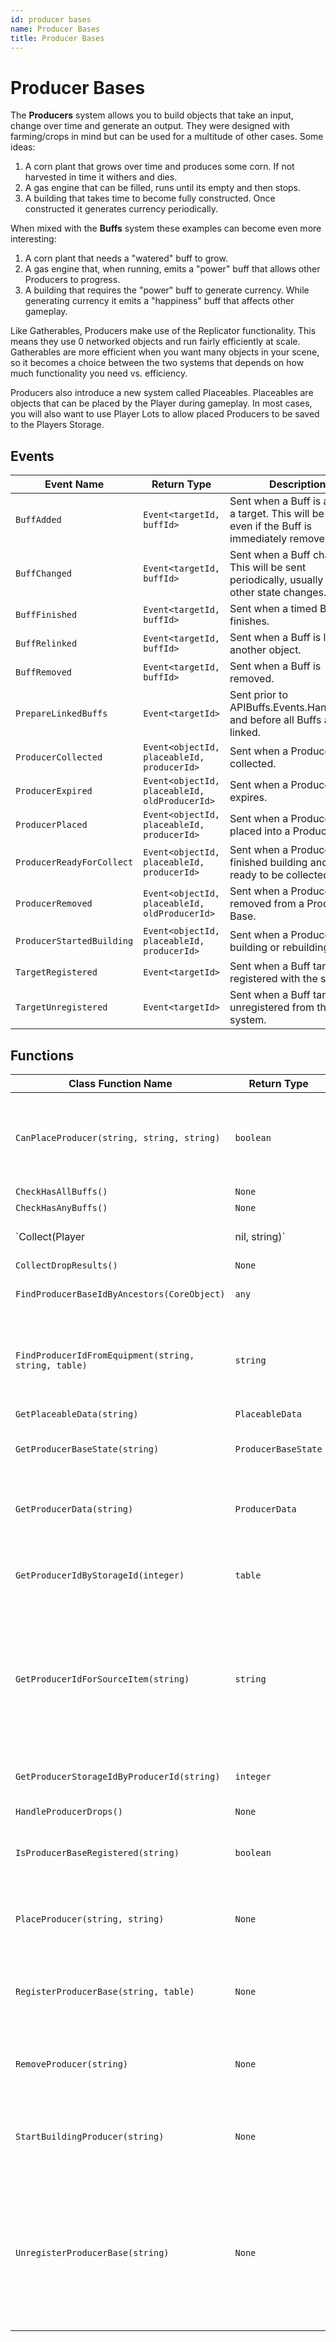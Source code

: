 ```yaml
---
id: producer bases
name: Producer Bases
title: Producer Bases
---
```


# Producer Bases

The **Producers** system allows you to build objects that take an input, change over time and generate an output. They were designed with farming/crops in mind but can be used for a multitude of other cases. Some ideas:

1. A corn plant that grows over time and produces some corn. If not harvested in time it withers and dies.
2. A gas engine that can be filled, runs until its empty and then stops.
3. A building that takes time to become fully constructed. Once constructed it generates currency periodically.

When mixed with the **Buffs** system these examples can become even more interesting:

1. A corn plant that needs a "watered" buff to grow.
2. A gas engine that, when running, emits a "power" buff that allows other Producers to progress.
3. A building that requires the "power" buff to generate currency. While generating currency it emits a "happiness" buff that affects other gameplay.

Like Gatherables, Producers make use of the Replicator functionality. This means they use 0 networked objects and run fairly efficiently at scale. Gatherables are more efficient when you want many objects in your scene, so it becomes a choice between the two systems that depends on how much functionality you need vs. efficiency.

Producers also introduce a new system called Placeables. Placeables are objects that can be placed by the Player during gameplay. In most cases, you will also want to use Player Lots to allow placed Producers to be saved to the Players Storage.

## Events

| Event Name | Return Type | Description | Tags |
| ---------- | ----------- | ----------- | ---- |
| `BuffAdded` | `Event<targetId, buffId>` | Sent when a Buff is added to a target. This will be sent even if the Buff is immediately removed. | Client |
| `BuffChanged` | `Event<targetId, buffId>` | Sent when a Buff changes. This will be sent periodically, usually when other state changes. | Client |
| `BuffFinished` | `Event<targetId, buffId>` | Sent when a timed Buff finishes. | Client |
| `BuffRelinked` | `Event<targetId, buffId>` | Sent when a Buff is linked to another object. | Client |
| `BuffRemoved` | `Event<targetId, buffId>` | Sent when a Buff is removed. | Client |
| `PrepareLinkedBuffs` | `Event<targetId>` | Sent prior to APIBuffs.Events.HandleBuffs and before all Buffs are linked. | Client |
| `ProducerCollected` | `Event<objectId, placeableId, producerId>` | Sent when a Producer is collected. | Client |
| `ProducerExpired` | `Event<objectId, placeableId, oldProducerId>` | Sent when a Producer expires. | Client |
| `ProducerPlaced` | `Event<objectId, placeableId, producerId>` | Sent when a Producer is placed into a Producer Base. | Client |
| `ProducerReadyForCollect` | `Event<objectId, placeableId, producerId>` | Sent when a Producer has finished building and is ready to be collected. | Client |
| `ProducerRemoved` | `Event<objectId, placeableId, oldProducerId>` | Sent when a Producer is removed from a Producer Base. | Client |
| `ProducerStartedBuilding` | `Event<objectId, placeableId, producerId>` | Sent when a Producer starts building or rebuilding. | Client |
| `TargetRegistered` | `Event<targetId>` | Sent when a Buff target is registered with the system. | Client |
| `TargetUnregistered` | `Event<targetId>` | Sent when a Buff target is unregistered from the system. | Client |

## Functions

| Class Function Name | Return Type | Description | Tags |
| ------------------- | ----------- | ----------- | ---- |
| `CanPlaceProducer(string, string, string)` | `boolean` | Returns true if the given Tool type can Place a Producer in this base. | None |
| `CheckHasAllBuffs()` | `None` | None | None |
| `CheckHasAnyBuffs()` | `None` | None | None |
| `Collect(Player|nil, string)` | `None` | Collects a Producer. | None |
| `CollectDropResults()` | `None` | None | None |
| `FindProducerBaseIdByAncestors(CoreObject)` | `any` | Finds a producer base. | None |
| `FindProducerIdFromEquipment(string, string, table)` | `string` | Returns a Producer ID based on the passed in Equipment settings. | None |
| `GetPlaceableData(string)` | `PlaceableData` | None | None |
| `GetProducerBaseState(string)` | `ProducerBaseState` | Returns the current state for a Producer. | None |
| `GetProducerData(string)` | `ProducerData` | Returns Product data based on a producerId. | None |
| `GetProducerIdByStorageId(integer)` | `table` | Returns a Product data based on a number. | None |
| `GetProducerIdForSourceItem(string)` | `string` | Returns the ID of the first Producer that uses the provided source item, or nil if none are found. | None |
| `GetProducerStorageIdByProducerId(string)` | `integer` | Returns a number based on a producerId. | None |
| `HandleProducerDrops()` | `None` | None | None |
| `IsProducerBaseRegistered(string)` | `boolean` | Returns true if the producer id has been registered. | None |
| `PlaceProducer(string, string)` | `None` | Places a producer on a producer base. | None |
| `RegisterProducerBase(string, table)` | `None` | Registers a Producer so that interactions on it can occur. | None |
| `RemoveProducer(string)` | `None` | Removes a producer from a producer base. | None |
| `StartBuildingProducer(string)` | `None` | Tells a Producer to start building regardless of if it can. | None |
| `UnregisterProducerBase(string)` | `None` | Unregisters a Producer and stops any further interactions from being allowed. This should be called when the Producer is destroyed. | None |
